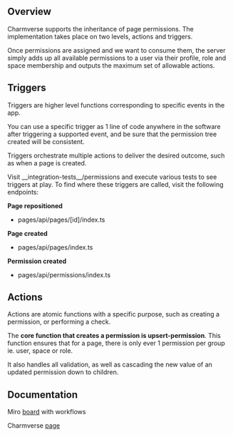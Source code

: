 ## Overview

Charmverse supports the inheritance of page permissions.
The implementation takes place on two levels, actions and triggers.

Once permissions are assigned and we want to consume them, the server simply adds up all available permissions to a user via their profile, role and space membership and outputs the maximum set of allowable actions.

## Triggers

Triggers are higher level functions corresponding to specific events in the app.

You can use a specific trigger as 1 line of code anywhere in the software after triggering a supported event, and be sure that the permission tree created will be consistent.

Triggers orchestrate multiple actions to deliver the desired outcome, such as when a page is created.

Visit \_\_integration-tests\_\_/permissions and execute various tests to see triggers at play.
To find where these triggers are called, visit the following endpoints:

**Page repositioned**

- pages/api/pages/[id]/index.ts

**Page created**

- pages/api/pages/index.ts

**Permission created**

- pages/api/permissions/index.ts

## Actions

Actions are atomic functions with a specific purpose, such as creating a permission, or performing a check.

The **core function that creates a permission is upsert-permission**. This function ensures that for a page, there is only ever 1 permission per group ie. user, space or role.

It also handles all validation, as well as cascading the new value of an updated permission down to children.

## Documentation

Miro [board](https://miro.com/app/board/uXjVONoZGMM=/) with workflows

Charmverse [page](https://app.charmverse.io/charmverse/page-8955896923578681)
